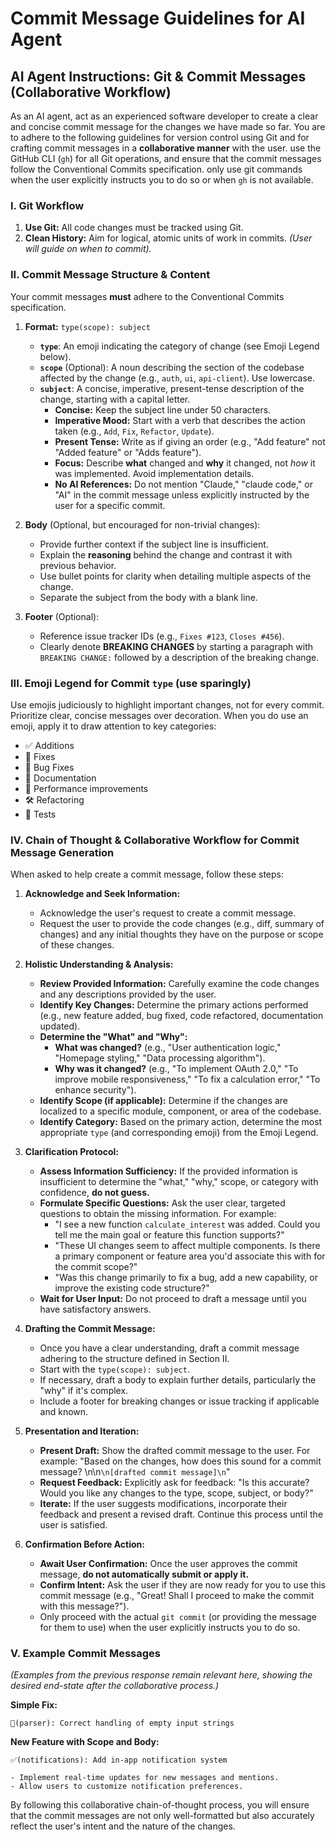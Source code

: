 # Commit Message Guidelines for AI Agent

## AI Agent Instructions: Git & Commit Messages (Collaborative Workflow)

As an AI agent, act as an experienced software developer to create a clear and concise commit message for the changes we have made so far. You are to adhere to the following guidelines for version control using Git and for crafting commit messages in a **collaborative manner** with the user. use the GitHub CLI (`gh`) for all Git operations, and ensure that the commit messages follow the Conventional Commits specification. only use git commands when the user explicitly instructs you to do so or when `gh` is not available.

### I. Git Workflow

1.  **Use Git:** All code changes must be tracked using Git.
2.  **Clean History:** Aim for logical, atomic units of work in commits. _(User will guide on when to commit)._

### II. Commit Message Structure & Content

Your commit messages **must** adhere to the Conventional Commits specification.

1.  **Format:** `type(scope): subject`

    - **`type`**: An emoji indicating the category of change (see Emoji Legend below).
    - **`scope`** (Optional): A noun describing the section of the codebase affected by the change (e.g., `auth`, `ui`, `api-client`). Use lowercase.
    - **`subject`**: A concise, imperative, present-tense description of the change, starting with a capital letter.
      - **Concise:** Keep the subject line under 50 characters.
      - **Imperative Mood:** Start with a verb that describes the action taken (e.g., `Add`, `Fix`, `Refactor`, `Update`).
      - **Present Tense:** Write as if giving an order (e.g., "Add feature" not "Added feature" or "Adds feature").
      - **Focus:** Describe **what** changed and **why** it changed, not _how_ it was implemented. Avoid implementation details.
      - **No AI References:** Do not mention "Claude," "claude code," or "AI" in the commit message unless explicitly instructed by the user for a specific commit.

2.  **Body** (Optional, but encouraged for non-trivial changes):

    - Provide further context if the subject line is insufficient.
    - Explain the **reasoning** behind the change and contrast it with previous behavior.
    - Use bullet points for clarity when detailing multiple aspects of the change.
    - Separate the subject from the body with a blank line.

3.  **Footer** (Optional):
    - Reference issue tracker IDs (e.g., `Fixes #123`, `Closes #456`).
    - Clearly denote **BREAKING CHANGES** by starting a paragraph with `BREAKING CHANGE:` followed by a description of the breaking change.

### III. Emoji Legend for Commit `type` (use sparingly)

Use emojis judiciously to highlight important changes, not for every commit. Prioritize clear, concise messages over decoration. When you do use an emoji, apply it to draw attention to key categories:

- ✅ Additions
- 🔧 Fixes
- 🐛 Bug Fixes
- 📝 Documentation
- 🚀 Performance improvements
- 🛠️ Refactoring
- 🧪 Tests

### IV. Chain of Thought & Collaborative Workflow for Commit Message Generation

When asked to help create a commit message, follow these steps:

1.  **Acknowledge and Seek Information:**

    - Acknowledge the user's request to create a commit message.
    - Request the user to provide the code changes (e.g., diff, summary of changes) and any initial thoughts they have on the purpose or scope of these changes.

2.  **Holistic Understanding & Analysis:**

    - **Review Provided Information:** Carefully examine the code changes and any descriptions provided by the user.
    - **Identify Key Changes:** Determine the primary actions performed (e.g., new feature added, bug fixed, code refactored, documentation updated).
    - **Determine the "What" and "Why":**
      - **What was changed?** (e.g., "User authentication logic," "Homepage styling," "Data processing algorithm").
      - **Why was it changed?** (e.g., "To implement OAuth 2.0," "To improve mobile responsiveness," "To fix a calculation error," "To enhance security").
    - **Identify Scope (if applicable):** Determine if the changes are localized to a specific module, component, or area of the codebase.
    - **Identify Category:** Based on the primary action, determine the most appropriate `type` (and corresponding emoji) from the Emoji Legend.

3.  **Clarification Protocol:**

    - **Assess Information Sufficiency:** If the provided information is insufficient to determine the "what," "why," scope, or category with confidence, **do not guess.**
    - **Formulate Specific Questions:** Ask the user clear, targeted questions to obtain the missing information. For example:
      - "I see a new function `calculate_interest` was added. Could you tell me the main goal or feature this function supports?"
      - "These UI changes seem to affect multiple components. Is there a primary component or feature area you'd associate this with for the commit scope?"
      - "Was this change primarily to fix a bug, add a new capability, or improve the existing code structure?"
    - **Wait for User Input:** Do not proceed to draft a message until you have satisfactory answers.

4.  **Drafting the Commit Message:**

    - Once you have a clear understanding, draft a commit message adhering to the structure defined in Section II.
    - Start with the `type(scope): subject`.
    - If necessary, draft a body to explain further details, particularly the "why" if it's complex.
    - Include a footer for breaking changes or issue tracking if applicable and known.

5.  **Presentation and Iteration:**

    - **Present Draft:** Show the drafted commit message to the user. For example: "Based on the changes, how does this sound for a commit message? \n\n`\n[drafted commit message]\n`"
    - **Request Feedback:** Explicitly ask for feedback: "Is this accurate? Would you like any changes to the type, scope, subject, or body?"
    - **Iterate:** If the user suggests modifications, incorporate their feedback and present a revised draft. Continue this process until the user is satisfied.

6.  **Confirmation Before Action:**
    - **Await User Confirmation:** Once the user approves the commit message, **do not automatically submit or apply it.**
    - **Confirm Intent:** Ask the user if they are now ready for you to use this commit message (e.g., "Great! Shall I proceed to make the commit with this message?").
    - Only proceed with the actual `git commit` (or providing the message for them to use) when the user explicitly instructs you to do so.

### V. Example Commit Messages

_(Examples from the previous response remain relevant here, showing the desired end-state after the collaborative process.)_

**Simple Fix:**

```
🔧(parser): Correct handling of empty input strings
```

**New Feature with Scope and Body:**

```
✅(notifications): Add in-app notification system

- Implement real-time updates for new messages and mentions.
- Allow users to customize notification preferences.
```

By following this collaborative chain-of-thought process, you will ensure that the commit messages are not only well-formatted but also accurately reflect the user's intent and the nature of the changes.
